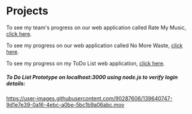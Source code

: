 # Projects

To see my team's progress on our web application called Rate My Music, [click here](https://github.com/arikapasha/RateMyMusic).

To see my progress on our web application called No More Waste, [click here](https://github.com/arikapasha/NoMoreWaste).

To see my progress on my ToDo List web application, [click here](https://ense374lab5.arikapasha.repl.co/).


##### To Do List Prototype on localhost:3000 using node.js to verify login details:
https://user-images.githubusercontent.com/90287606/139640747-9d1e7e39-0a16-4ebc-a0be-5bc1b9a06abc.mov
